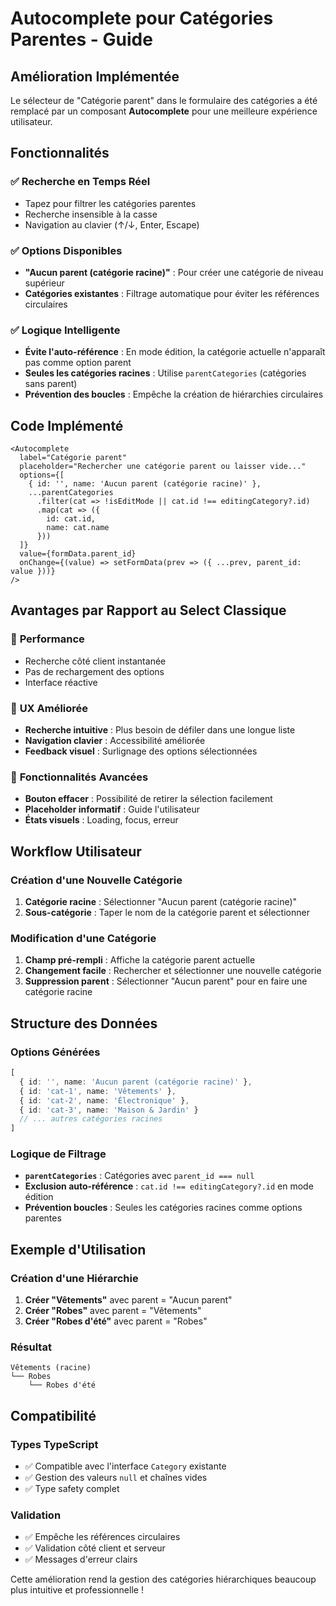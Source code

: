 # Autocomplete pour Catégories Parentes - Guide

## Amélioration Implémentée

Le sélecteur de "Catégorie parent" dans le formulaire des catégories a été remplacé par un composant **Autocomplete** pour une meilleure expérience utilisateur.

## Fonctionnalités

### ✅ **Recherche en Temps Réel**
- Tapez pour filtrer les catégories parentes
- Recherche insensible à la casse
- Navigation au clavier (↑/↓, Enter, Escape)

### ✅ **Options Disponibles**
- **"Aucun parent (catégorie racine)"** : Pour créer une catégorie de niveau supérieur
- **Catégories existantes** : Filtrage automatique pour éviter les références circulaires

### ✅ **Logique Intelligente**
- **Évite l'auto-référence** : En mode édition, la catégorie actuelle n'apparaît pas comme option parent
- **Seules les catégories racines** : Utilise `parentCategories` (catégories sans parent)
- **Prévention des boucles** : Empêche la création de hiérarchies circulaires

## Code Implémenté

```tsx
<Autocomplete
  label="Catégorie parent"
  placeholder="Rechercher une catégorie parent ou laisser vide..."
  options={[
    { id: '', name: 'Aucun parent (catégorie racine)' },
    ...parentCategories
      .filter(cat => !isEditMode || cat.id !== editingCategory?.id)
      .map(cat => ({
        id: cat.id,
        name: cat.name
      }))
  ]}
  value={formData.parent_id}
  onChange={(value) => setFormData(prev => ({ ...prev, parent_id: value }))}
/>
```

## Avantages par Rapport au Select Classique

### 🚀 **Performance**
- Recherche côté client instantanée
- Pas de rechargement des options
- Interface réactive

### 🎯 **UX Améliorée**
- **Recherche intuitive** : Plus besoin de défiler dans une longue liste
- **Navigation clavier** : Accessibilité améliorée
- **Feedback visuel** : Surlignage des options sélectionnées

### 🔧 **Fonctionnalités Avancées**
- **Bouton effacer** : Possibilité de retirer la sélection facilement
- **Placeholder informatif** : Guide l'utilisateur
- **États visuels** : Loading, focus, erreur

## Workflow Utilisateur

### Création d'une Nouvelle Catégorie
1. **Catégorie racine** : Sélectionner "Aucun parent (catégorie racine)"
2. **Sous-catégorie** : Taper le nom de la catégorie parent et sélectionner

### Modification d'une Catégorie
1. **Champ pré-rempli** : Affiche la catégorie parent actuelle
2. **Changement facile** : Rechercher et sélectionner une nouvelle catégorie
3. **Suppression parent** : Sélectionner "Aucun parent" pour en faire une catégorie racine

## Structure des Données

### Options Générées
```typescript
[
  { id: '', name: 'Aucun parent (catégorie racine)' },
  { id: 'cat-1', name: 'Vêtements' },
  { id: 'cat-2', name: 'Électronique' },
  { id: 'cat-3', name: 'Maison & Jardin' }
  // ... autres catégories racines
]
```

### Logique de Filtrage
- **`parentCategories`** : Catégories avec `parent_id === null`
- **Exclusion auto-référence** : `cat.id !== editingCategory?.id` en mode édition
- **Prévention boucles** : Seules les catégories racines comme options parentes

## Exemple d'Utilisation

### Création d'une Hiérarchie
1. **Créer "Vêtements"** avec parent = "Aucun parent"
2. **Créer "Robes"** avec parent = "Vêtements"
3. **Créer "Robes d'été"** avec parent = "Robes"

### Résultat
```
Vêtements (racine)
└── Robes
    └── Robes d'été
```

## Compatibilité

### Types TypeScript
- ✅ Compatible avec l'interface `Category` existante
- ✅ Gestion des valeurs `null` et chaînes vides
- ✅ Type safety complet

### Validation
- ✅ Empêche les références circulaires
- ✅ Validation côté client et serveur
- ✅ Messages d'erreur clairs

Cette amélioration rend la gestion des catégories hiérarchiques beaucoup plus intuitive et professionnelle !

